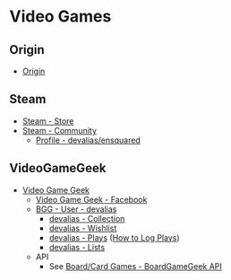 # Video Games

## Origin

* [Origin](https://www.origin.com/)

## Steam

* [Steam - Store](http://store.steampowered.com/)
* [Steam - Community](http://steamcommunity.com/)
  * [Profile - devalias/ensquared](http://steamcommunity.com/id/ensquared/)

## VideoGameGeek

* [Video Game Geek](http://www.videogamegeek.com/)
  * [Video Game Geek - Facebook](https://www.facebook.com/pages/VideoGameGeek/138201619526589)
  * [BGG - User - devalias](http://www.videogamegeek.com/user/devalias)
    * [devalias - Collection](http://www.videogamegeek.com/collection/user/devalias)
    * [devalias - Wishlist](http://www.videogamegeek.com/wishlist/devalias)
    * [devalias - Plays](http://www.videogamegeek.com/plays/bymonth/user/devalias/subtype/videogame) ([How to Log Plays](http://boardgamegeek.com/wiki/page/plays))
    * [devalias - Lists](http://www.videogamegeek.com/geeklist/lists/user/devalias)
  * API
    * See [Board/Card Games - BoardGameGeek API](boardgames-cardgames.md)
